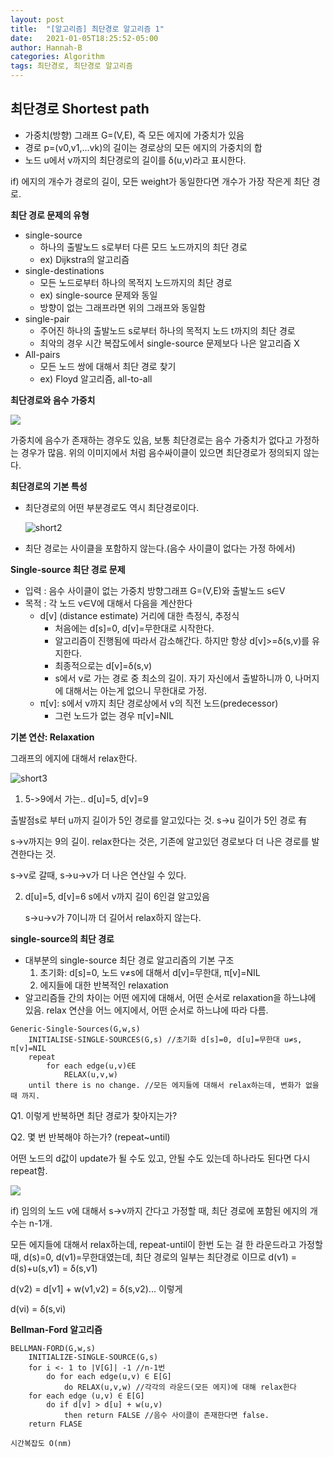 ```yaml
---
layout: post
title:  "[알고리즘] 최단경로 알고리즘 1"
date:   2021-01-05T18:25:52-05:00
author: Hannah-B
categories: Algorithm
tags: 최단경로, 최단경로 알고리즘
---
```


## **최단경로 Shortest path**

- 가중치(방향) 그래프 G=(V,E), 즉 모든 에지에 가중치가 있음
- 경로 p=(v0,v1,...vk)의 길이는 경로상의 모든 에지의 가중치의 합
- 노드 u에서 v까지의 최단경로의 길이를 δ(u,v)라고 표시한다.

if) 에지의 개수가 경로의 길이, 모든 weight가 동일한다면 개수가 가장 작은게 최단 경로.

**최단 경로 문제의 유형**

- single-source 
  - 하나의 출발노드 s로부터 다른 모드 노드까지의 최단 경로
  - ex) Dijkstra의 알고리즘
- single-destinations
  - 모든 노드로부터 하나의 목적지 노드까지의 최단 경로
  - ex) single-source 문제와 동일
  - 방향이 없는 그래프라면 위의 그래프와 동일함
- single-pair
  - 주어진 하나의 출발노드 s로부터 하나의 목적지 노드 t까지의 최단 경로
  - 최악의 경우 시간 복잡도에서 single-source 문제보다 나은 알고리즘 X
- All-pairs
  - 모든 노드 쌍에 대해서 최단 경로 찾기
  - ex) Floyd 알고리즘, all-to-all

**최단경로와 음수 가중치**

![](C:\Users\Administer\Desktop\short.PNG)

가중치에 음수가 존재하는 경우도 있음, 보통 최단경로는 음수 가중치가 없다고 가정하는 경우가 많음. 위의 이미지에서 처럼 음수싸이클이 있으면 최단경로가 정의되지 않는다.

**최단경로의 기본 특성**

- 최단경로의 어떤 부분경로도 역시 최단경로이다.

  ![short2](C:\Users\Administer\Desktop\short2.PNG)

- 최단 경로는 사이클을 포함하지 않는다.(음수 사이클이 없다는 가정 하에서)

**Single-source 최단 경로 문제**

- 입력 : 음수 사이클이 없는 가중치 방향그래프 G=(V,E)와 출발노드 s∈V
- 목적 : 각 노드 v∈V에 대해서 다음을 계산한다
  - d[v] (distance estimate) 거리에 대한 측정식, 추정식
    - 처음에는 d[s]=0, d[v]=무한대로 시작한다.
    - 알고리즘이 진행됨에 따라서 감소해간다. 하지만 항상 d[v]>=δ(s,v)를 유지한다.
    - 최종적으로는 d[v]=δ(s,v)
    - s에서 v로 가는 경로 중 최소의 길이. 자기 자신에서 출발하니까 0, 나머지에 대해서는 아는게 없으니 무한대로 가정.
  - π[v]: s에서 v까지 최단 경로상에서 v의 직전 노드(predecessor)
    - 그런 노드가 없는 경우 π[v]=NIL

**기본 연산: Relaxation**

그래프의 에지에 대해서 relax한다. 

![short3](C:\Users\Administer\Desktop\short3.PNG)

1.  5->9에서 가는.. d[u]=5, d[v]=9

   출발점s로 부터 u까지 길이가 5인 경로를 알고있다는 것. s->u 길이가 5인 경로 有

   s->v까지는 9의 길이. relax한다는 것은, 기존에 알고있던 경로보다 더 나은 경로를 발견한다는 것.

   s->v로 갈때, s->u->v가 더 나은 연산일 수 있다.

2. d[u]=5, d[v]=6 s에서 v까지 길이 6인걸 알고있음

   s->u->v가 7이니까 더 길어서 relax하지 않는다.

**single-source의 최단 경로**

- 대부분의 single-source 최단 경로 알고리즘의 기본 구조
  1. 초기화:  d[s]=0, 노드 v≠s에 대해서 d[v]=무한대, π[v]=NIL
  2. 에지들에 대한 반복적인 relaxation
- 알고리즘들 간의 차이는 어떤 에지에 대해서, 어떤 순서로 relaxation을 하느냐에 있음. relax 연산을 어느 에지에서, 어떤 순서로 하느냐에 따라 다름.

```
Generic-Single-Sources(G,w,s)
	INITIALISE-SINGLE-SOURCES(G,s) //초기화 d[s]=0, d[u]=무한대 u≠s, π[v]=NIL
	repeat 
		for each edge(u,v)∈E
			RELAX(u,v,w)
	until there is no change. //모든 에지들에 대해서 relax하는데, 변화가 없을 때 까지.
```

Q1. 이렇게 반복하면 최단 경로가 찾아지는가?

Q2. 몇 번 반복해야 하는가? (repeat~until)

어떤 노드의 d값이 update가 될 수도 있고, 안될 수도 있는데 하나라도 된다면 다시 repeat함.

![](C:\Users\Administer\Desktop\short4.PNG)

if) 임의의 노드 v에 대해서 s->v까지 간다고 가정할 때, 최단 경로에 포함된 에지의 개수는 n-1개.

모든 에지들에 대해서 relax하는데, repeat-until이 한번 도는 걸 한 라운드라고 가정할 때, d(s)=0, d(v1)=무한대였는데, 최단 경로의 일부는 최단경로 이므로 d(v1) = d(s)+u(s,v1) = δ(s,v1)

d(v2) = d[v1] + w(v1,v2) = δ(s,v2)... 이렇게

d(vi) =  δ(s,vi)

**Bellman-Ford 알고리즘**

```
BELLMAN-FORD(G,w,s)
	INITIALIZE-SINGLE-SOURCE(G,s)
	for i <- 1 to |V[G]| -1 //n-1번
		do for each edge(u,v) ∈ E[G]
			do RELAX(u,v,w) //각각의 라운드(모든 에지)에 대해 relax한다
	for each edge (u,v) ∈ E[G]
		do if d[v] > d[u] + w(u,v)
			then return FALSE //음수 사이클이 존재한다면 false.
	return FLASE
	
시간복잡도 O(nm)
```

